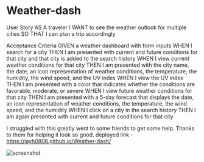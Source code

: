 # Weather-dash
User Story
AS A traveler
I WANT to see the weather outlook for multiple cities
SO THAT I can plan a trip accordingly

Acceptance Criteria
GIVEN a weather dashboard with form inputs
WHEN I search for a city
THEN I am presented with current and future conditions for that city and that city is added to the search history
WHEN I view current weather conditions for that city
THEN I am presented with the city name, the date, an icon representation of weather conditions, the temperature, the humidity, the wind speed, and the UV index
WHEN I view the UV index
THEN I am presented with a color that indicates whether the conditions are favorable, moderate, or severe
WHEN I view future weather conditions for that city
THEN I am presented with a 5-day forecast that displays the date, an icon representation of weather conditions, the temperature, the wind speed, and the humidity
WHEN I click on a city in the search history
THEN I am again presented with current and future conditions for that city

I struggled with this greatly went to some friends to get some help. Thanks to them for helping it look so good. 
deployed link - https://jayh0806.github.io/Weather-dash/

![screenshot](https://user-images.githubusercontent.com/107897337/189492623-70fe2c14-3f90-4d2e-953d-1ac9275ccac4.jpg)
